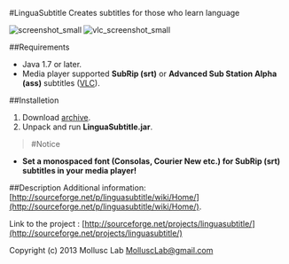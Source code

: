 #LinguaSubtitle
Creates subtitles for those who learn language

![screenshot_small](https://dl.dropboxusercontent.com/u/78822592/LinguaSubtitle_2.1/screenshot-processing_tab_small.jpg)
![vlc_screenshot_small](https://dl.dropboxusercontent.com/u/78822592/LinguaSubtitle_2.1/vlc-screenshot_small.jpg)

##Requirements
* Java 1.7 or later.
* Media player supported **SubRip (srt)** or **Advanced Sub Station Alpha (ass)** subtitles ([VLC](http://sourceforge.net/projects/vlc/)).

##Installetion
1. Download [archive](http://sourceforge.net/projects/linguasubtitle/files/).
2. Unpack and run **LinguaSubtitle.jar**.

>#Notice
* **Set a monospaced font (Consolas, Courier New etc.) for SubRip (srt) subtitles in your media player!**

##Description
Additional information: [http://sourceforge.net/p/linguasubtitle/wiki/Home/](http://sourceforge.net/p/linguasubtitle/wiki/Home/).

Link to the project : [http://sourceforge.net/projects/linguasubtitle/](http://sourceforge.net/projects/linguasubtitle/)

Copyright (c) 2013 Mollusc Lab <MolluscLab@gmail.com>
